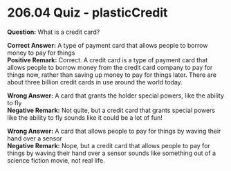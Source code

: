 # 206.04 Quiz - plasticCredit

**Question:** What is a credit card?

**Correct Answer:** A type of payment card that allows people to borrow money to pay for things\
**Positive Remark:** Correct. A credit card is a type of payment card that allows people to borrow money from the credit card company to pay for things now, rather than saving up money to pay for things later. There are about three billion credit cards in use around the world today.

**Wrong Answer:** A card that grants the holder special powers, like the ability to fly\
**Negative Remark:** Not quite, but a credit card that grants special powers like the ability to fly sounds like it could be a lot of fun!

**Wrong Answer:** A card that allows people to pay for things by waving their hand over a sensor\
**Negative Remark:** Nope, but a credit card that allows people to pay for things by waving their hand over a sensor sounds like something out of a science fiction movie, not real life.
